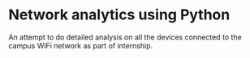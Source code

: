 # Network analytics using Python
An attempt to do detailed analysis on all the devices connected to the campus WiFi network as part of internship.
